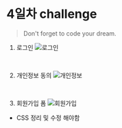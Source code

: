 # 4일차 challenge

> Don't forget to code your dream.

1. 로그인
   ![로그인](https://user-images.githubusercontent.com/68219145/161441028-f4eecad3-1cf8-44c6-9439-c1b12f3dc1cc.PNG)

<br>

2. 개인정보 동의
   ![개인정보](<![information](https://user-images.githubusercontent.com/68219145/161471664-b2f59c07-363e-4e2a-9342-164b3ec9afab.PNG)>)

<br>

3. 회원가입 폼
   ![회원가입](https://user-images.githubusercontent.com/68219145/161441031-085c8fcb-c15e-4a39-b6e4-a0139f6138f5.PNG)

- CSS 정리 및 수정 해야함

